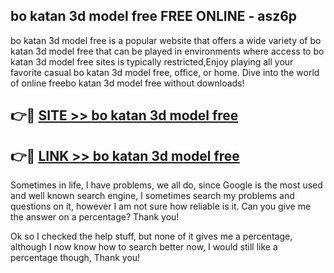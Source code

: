 ## bo katan 3d model free FREE ONLINE - asz6p

bo katan 3d model free is a popular website that offers a wide variety of bo katan 3d model free that can be played in environments where access to bo katan 3d model free sites is typically restricted,Enjoy playing all your favorite casual bo katan 3d model free, office, or home. Dive into the world of online freebo katan 3d model free without downloads!

## 👉🔴 [SITE >> bo katan 3d model free](http://news.freeplayer.one?title=bo_katan_3d_model_free&ref=FRRE)

## 👉🔴 [LINK >> bo katan 3d model free](http://news.freeplayer.one?title=bo_katan_3d_model_free&ref=FREE)

Sometimes in life, I have problems, we all do, since Google is the most used and well known search engine, I sometimes search my problems and questions on it, however I am not sure how reliable is it. Can you give me the answer on a percentage? Thank you!

Ok so I checked the help stuff, but none of it gives me a percentage, although I now know how to search better now, I would still like a percentage though, Thank you!